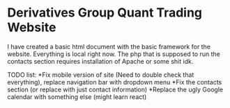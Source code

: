 # Derivatives Group Quant Trading Website
I have created a basic html document with the basic framework for the website. Everything is local right now. 
The php that is supposed to run the contacts section requires installation of Apache or some shit idk.

TODO list:
*Fix mobile version of site (Need to double check that everything), replace navigation bar with dropdown menu
*Fix the contacts section (or replace with just contact information) 
*Replace the ugly Google calendar with something else (might learn react) 
